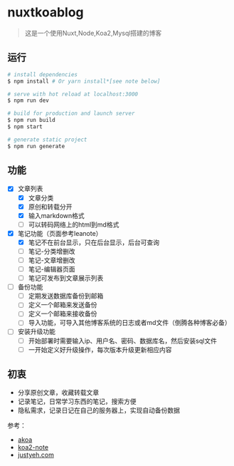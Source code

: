 # nuxtkoablog

> 这是一个使用Nuxt,Node,Koa2,Mysql搭建的博客

## 运行

``` bash
# install dependencies
$ npm install # Or yarn install*[see note below]

# serve with hot reload at localhost:3000
$ npm run dev

# build for production and launch server
$ npm run build
$ npm start

# generate static project
$ npm run generate
```

## 功能
- [x] 文章列表
  - [x] 文章分类
  - [x] 原创和转载分开
  - [x] 输入markdown格式
  - [ ] 可以转码网络上的html到md格式
- [x] 笔记功能（页面参考leanote）
  - [x] 笔记不在前台显示，只在后台显示，后台可查询
  - [ ] 笔记-分类增删改
  - [ ] 笔记-文章增删改
  - [ ] 笔记-编辑器页面
  - [ ] 笔记可发布到文章展示列表
- [ ] 备份功能
  - [ ] 定期发送数据库备份到邮箱
  - [ ] 定义一个邮箱来发送备份
  - [ ] 定义一个邮箱来接收备份
  - [ ] 导入功能，可导入其他博客系统的日志或者md文件（倒腾各种博客必备）
- [ ] 安装升级功能
  - [ ] 开始部署时需要输入ip、用户名、密码、数据库名，然后安装sql文件
  - [ ] 一开始定义好升级操作，每次版本升级更新相应内容

## 初衷
* 分享原创文章，收藏转载文章
* 记录笔记，日常学习东西的笔记，搜索方便
* 隐私需求，记录日记在自己的服务器上，实现自动备份数据

参考：
* [akoa](https://github.com/alwxkxk/akoa)
* [koa2-note](https://github.com/chenshenhai/koa2-note)
* [justyeh.com](https://github.com/justyeh/justyeh.com)
